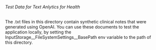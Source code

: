 ###### Test Data for Text Anlytics for Health

The .txt files in this directory contain synthetic clinical notes that were generated using OpenAI. You can use these documents to test the application locally, by setting the InputStorage__FileSystemSettings__BasePath env variable to the path of this directory.
